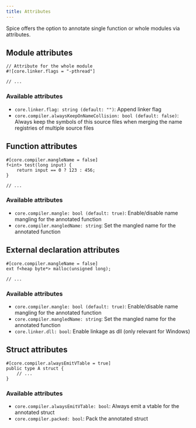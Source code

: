 ```yaml
---
title: Attributes
---
```


Spice offers the option to annotate single function or whole modules via attributes.

## Module attributes
```spice
// Attribute for the whole module
#![core.linker.flags = "-pthread"]

// ...
```

### Available attributes
- `core.linker.flag: string (default: "")`: Append linker flag
- `core.compiler.alwaysKeepOnNameCollision: bool (default: false)`: Always keep the symbols of this source files when merging the name registries of multiple source files


## Function attributes
```spice
#[core.compiler.mangleName = false]
f<int> test(long input) {
    return input == 0 ? 123 : 456;
}

// ...
```

### Available attributes
- `core.compiler.mangle: bool (default: true)`: Enable/disable name mangling for the annotated function
- `core.compiler.mangledName: string`: Set the mangled name for the annotated function


## External declaration attributes
```spice
#[core.compiler.mangleName = false]
ext f<heap byte*> malloc(unsigned long);

// ...
```

### Available attributes
- `core.compiler.mangle: bool (default: true)`: Enable/disable name mangling for the annotated function
- `core.compiler.mangledName: string`: Set the mangled name for the annotated function
- `core.linker.dll: bool`: Enable linkage as dll (only relevant for Windows)


## Struct attributes
```spice
#[core.compiler.alwaysEmitVTable = true]
public type A struct {
    // ...
}
```

### Available attributes
- `core.compiler.alwaysEmitVTable: bool`: Always emit a vtable for the annotated struct
- `core.compiler.packed: bool`: Pack the annotated struct
